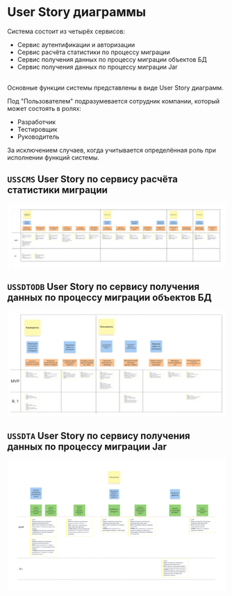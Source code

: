 # User Story диаграммы

Система состоит из четырёх сервисов:<br/>
- Сервис аутентификации и авторизации<br/>
- Сервис расчёта статистики по процессу миграции<br/>
- Сервис получения данных по процессу миграции объектов БД<br/>
- Сервис получения данных по процессу миграции Jar<br/>
<br/>
Основные функции системы представлены в виде User Story диаграмм.

Под "Пользователем" подразумевается сотрудник компании, который может состоять в ролях:
- Разработчик
- Тестировщик
- Руководитель

За исключением случаев, когда учитывается определённая роль при исполнении функций системы.

## **`USSCMS`** User Story по сервису расчёта статистики миграции

![](diagrams/out/USSergo.svg)

## **`USSDTODB`** User Story по сервису получения данных по процессу миграции объектов БД

![](diagrams/out/USAlex.svg)

## **`USSDTA`** User Story по сервису получения данных по процессу миграции Jar

![](diagrams/out/USRus.svg)